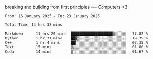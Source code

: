 breaking and building from first principles --- Computers <3

<!--START_SECTION:waka-->

```txt
From: 16 January 2025 - To: 23 January 2025

Total Time: 14 hrs 38 mins

Markdown      11 hrs 20 mins  ███████████████████▒░░░░░   77.02 %
Python        1 hr 31 mins    ██▓░░░░░░░░░░░░░░░░░░░░░░   10.35 %
C++           1 hr 4 mins     ██░░░░░░░░░░░░░░░░░░░░░░░   07.35 %
Text          15 mins         ▒░░░░░░░░░░░░░░░░░░░░░░░░   01.80 %
Cuda          14 mins         ▒░░░░░░░░░░░░░░░░░░░░░░░░   01.67 %
```

<!--END_SECTION:waka-->
